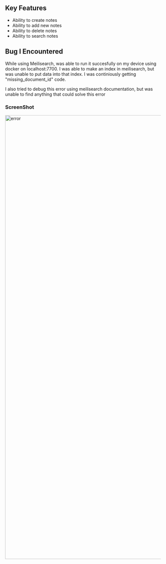 ## Key Features 

- Ability to create notes
- Ability to add new notes
- Ability to delete notes
- Ability to search notes

## Bug I Encountered 

While using Meilisearch, was able to run it succesfully on my device using docker on localhost:7700. I was able to make an index in meilisearch, but was unable to put data into that index. I was continiously getting "missing_document_id" code.

I also tried to debug this error using meilisearch documentation, but was unable to find anything that could solve this error 

### ScreenShot
<img width="1432" alt="error" src="https://user-images.githubusercontent.com/91189139/232278047-e6250409-4bf2-4282-b0c8-06273842ced5.png">

